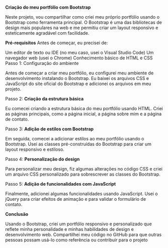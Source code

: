 **Criação do meu portfólio com Bootstrap**


Neste projeto, vou compartilhar como criei meu próprio portfólio usando o Bootstrap como ferramenta principal. O Bootstrap é uma das bibliotecas de design mais populares na web e me permitiu criar um layout responsivo e esteticamente agradável com facilidade.

**Pré-requisitos**
Antes de começar, eu precisei de:

Um editor de texto ou IDE (no meu caso, usei o Visual Studio Code)
Um navegador web (usei o Chrome)
Conhecimento básico de HTML e CSS
Passo 1: Configuração do ambiente


Antes de começar a criar meu portfólio, eu configurei meu ambiente de desenvolvimento instalando o Bootstrap. Eu baixei os arquivos CSS e JavaScript do site oficial do Bootstrap e adicionei os arquivos em meu projeto.

Passo 2: **Criação da estrutura básica**


Eu comecei criando a estrutura básica do meu portfólio usando HTML. Criei as páginas principais, como a página inicial, a página sobre mim e a página de contato.

Passo 3: **Adição de estilos com Bootstrap**


Em seguida, comecei a adicionar estilos ao meu portfólio usando o Bootstrap. Usei as classes pré-construídas do Bootstrap para criar um layout responsivo e estiloso.

Passo 4: **Personalização do design**


Para personalizar meu design, fiz algumas alterações no código CSS e criei um arquivo CSS personalizado para sobrescrever as classes do Bootstrap.

Passo 5: **Adição de funcionalidades com JavaScript**


Finalmente, adicionei algumas funcionalidades usando JavaScript. Usei o jQuery para criar efeitos de animação e para validar o formulário de contato.

**Conclusão**


Usando o Bootstrap, criei um portfólio responsivo e personalizado que reflete minha personalidade e minhas habilidades de design e desenvolvimento web. Compartilhei meu código no GitHub para que outras pessoas possam usá-lo como referência ou contribuir para o projeto
